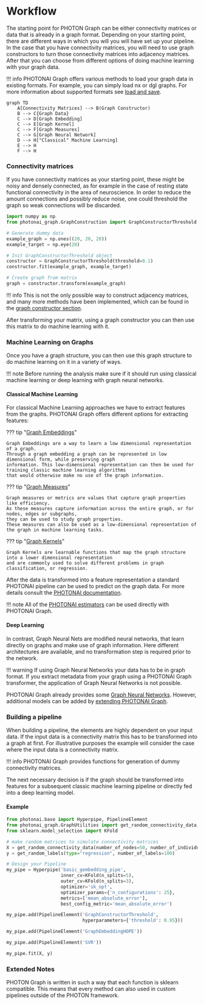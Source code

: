 # Workflow

The starting point for PHOTON Graph can be either connectivity matrices or data that is already in a graph 
format. Depending on your starting point, there are different 
ways in which you will you will have set up your pipeline. In the case that you have connectivity matrices, 
you will need to use graph constructors to turn those connectivity matrices into adjacency matrices. 
After that you can choose from different options of doing machine learning with your graph data.

!!! info
    PHOTONAI Graph offers various methods to load your graph data in existing formats. For example, you can simply
    load nx or dgl graphs. For more information about supported formats see [load and save](load_and_save.md).

```mermaid
graph TD
    A[Connectivity Matrices] --> B(Graph Constructor)
    B --> C{Graph Data}
    C --> D[Graph Embedding]
    C --> E[Graph Kernel]
    C --> F[Graph Measures]
    C --> G[Graph Neural Network]
    D --> H["Classical" Machine Learning]
    E --> H
    F --> H
```

### Connectivity matrices

If you have connectivity matrices as your starting point, these might be noisy and densely connected, 
as for example in the case of resting state functional connectivity in the area of neuroscience. 
In order to reduce the amount connections and possibly reduce noise, one could threshold the graph so 
weak connections will be discarded. 

```python
import numpy as np
from photonai_graph.GraphConstruction import GraphConstructorThreshold

# Generate dummy data
example_graph = np.ones((20, 20, 20))
example_target = np.eye(20)

# Init GraphConstructorThreshold object
constructor = GraphConstructorThreshold(threshold=0.1)
constructor.fit(example_graph, example_target)

# Create graph from matrix
graph = constructor.transform(example_graph)
```

!!! info
    This is not the only possible way to construct adjacency matrices, 
    and many more methods have been implemented, which can be found in the [graph constructor section](api/graph_construction.md).

After transforming your matrix, using a graph constructor you can then use this matrix to do machine learning with it.

### Machine Learning on Graphs

Once you have a graph structure, you can then use this graph structure to do machine learning on it in a variety of ways.

!!! note
    Before running the analysis make sure if it should run using classical machine learning or deep learning with graph
    neural networks.

#### Classical Machine Learning
For classical Machine Learning approaches we have to extract features from the graphs.
PHOTONAI Graph offers different options for extracting features:

??? tip "[Graph Embeddings](api/graph_embeddings.md)"

    Graph Embeddings are a way to learn a low dimensional representation of a graph. 
    Through a graph embedding a graph can be represented in low dimensional form, while preserving graph
    information. This low-dimensional representation can then be used for training classic machine learning algorithms
    that would otherwise make no use of the graph information.
??? tip "[Graph Measures](api/graph_measures.md)"

    Graph measures or metrics are values that capture graph properties like efficiency. 
    As these measures capture information across the entire graph, or for nodes, edges or subgraphs, 
    they can be used to study graph properties. 
    These measures can also be used as a low-dimensional representation of the graph in machine learning tasks.
??? tip "[Graph Kernels](api/graph_kernels.md)"

    Graph Kernels are learnable functions that map the graph structure into a lower dimensional representation 
    and are commonly used to solve different problems in graph classification, or regression.

After the data is transformed into a feature representation a standard PHOTONAI pipeline can be used to 
predict on the graph data. For more details consult the <a href='https://wwu-mmll.github.io/photonai/' target='_blank'>PHOTONAI documentation</a>.

!!! note 
    All of the <a href='https://wwu-mmll.github.io/photonai/algorithms/estimators/' target='_blank'>PHOTONAI estimators</a>
    can be used directly with PHOTONAI Graph.

#### Deep Learning
In contrast, Graph Neural Nets are modified neural networks, that learn directly on graphs and make use of graph 
information. Here different architectures are available, and no transformation step is required prior to the network.

!!! warning
    If using Graph Neural Networks your data has to be in graph format. If you extract metadata from your graph
    using a PHOTONAI Graph transformer, the application of Graph Neural Networks is not possible.

PHOTONAI Graph already provides some [Graph Neural Networks](api/graph_convnets.md). However, additional models can
be added by [extending PHOTONAI Graph](extending_photonai_graph.md).

### Building a pipeline
When building a pipeline, the elements are highly dependent on your input data.
If the input data is a connectivity matrix this has to be transformed into a graph at first.
For illustrative purposes the example will consider the case where the input data is a connectivity matrix.

!!! info
    PHOTONAI Graph provides functions for generation of dummy connectivity matrices.

The next necessary decision is if the graph should be transformed into features for a subsequent classic
machine learning pipeline or directly fed into a deep learning model.

#### Example

```python
from photonai.base import Hyperpipe, PipelineElement
from photonai_graph.GraphUtilities import get_random_connectivity_data, get_random_labels
from sklearn.model_selection import KFold

# make random matrices to simulate connectivity matrices
X = get_random_connectivity_data(number_of_nodes=50, number_of_individuals=100)
y = get_random_labels(type="regression", number_of_labels=100)

# Design your Pipeline
my_pipe = Hyperpipe('basic_gembedding_pipe',
                    inner_cv=KFold(n_splits=5),
                    outer_cv=KFold(n_splits=3),
                    optimizer='sk_opt',
                    optimizer_params={'n_configurations': 25},
                    metrics=['mean_absolute_error'],
                    best_config_metric='mean_absolute_error')

my_pipe.add(PipelineElement('GraphConstructorThreshold',
                            hyperparameters={'threshold': 0.95}))

my_pipe.add(PipelineElement('GraphEmbeddingHOPE'))

my_pipe.add(PipelineElement('SVR'))

my_pipe.fit(X, y)
```

### Extended Notes

PHOTON Graph is written in such a way that each function is sklearn compatible. This means that every method can also used in custom pipelines outside of the PHOTON framework.
